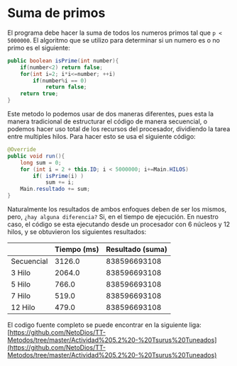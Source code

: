 # Suma de primos

El programa debe hacer la suma de todos los numeros primos tal que `p < 5000000`. El algoritmo que se utilizo para determinar si un numero es o no primo es el siguiente:

```java
public boolean isPrime(int number){
    if(number<2) return false;
    for(int i=2; i*i<=number; ++i)
        if(number%i == 0)
            return false;
    return true;
}
```

Este metodo lo podemos usar de dos maneras diferentes, pues esta la manera tradicional de estructurar el código de manera secuencial, o podemos hacer uso total de los recursos del procesador, dividiendo la tarea entre multiples hilos. Para hacer esto se usa el siguiente código:

```java
@Override
public void run(){
    long sum = 0;
    for (int i = 2 + this.ID; i < 5000000; i+=Main.HILOS)
        if( isPrime(i) )
            sum += i;
    Main.resultado += sum;
}
```

Naturalmente los resultados de ambos enfoques deben de ser los mismos, pero, `¿hay alguna diferencia?` Si, en el tiempo de ejecución. En nuestro caso, el código se esta ejecutando desde un procesador con 6 núcleos y 12 hilos, y se obtuvieron los siguientes resultados:

|   | Tiempo (ms) | Resultado (suma) |
|------------|--------|--------------|
| Secuencial | 3126.0 | 838596693108 |
| 3 Hilo     | 2064.0 | 838596693108 |
| 5 Hilo     | 766.0  | 838596693108 |
| 7 Hilo     | 519.0  | 838596693108 |
| 12 Hilo    | 479.0  | 838596693108 |

El codigo fuente completo se puede encontrar en la siguiente liga: [https://github.com/NetoDios/TT-Metodos/tree/master/Actividad%205.2%20-%20Tsurus%20Tuneados](https://github.com/NetoDios/TT-Metodos/tree/master/Actividad%205.2%20-%20Tsurus%20Tuneados)